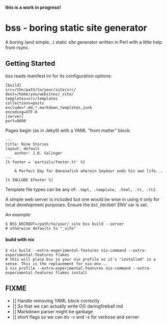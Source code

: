 **this is a work in progress!**

# bss - boring static site generator

A boring (and simple...) static site generator written in Perl with a little help from rsync.

## Getting Started

bss reads manifest.ini for its configuration options:
	
	[build]
	src=/the/path/to/your/site/src/
	dest=/home/you/websites/_site/
	templates=src/templates
	collections=posts
	exclude=*.md,*.markdown,templates,junk
	encoding=UTF-8
	[server]
	port=8090

Pages begin (as in Jekyll) with a YAML "front matter" block:  

	---
	title: Nine Stories
	layout: default 
        author: J.D. Salinger 
	---
	[% footer = 'partials/footer.tt' %]

		A Perfect Day for Bananafish wherein Seymour ends his own life...

	[% INCLUDE $footer %]

Template file types can be any of: `.tmpl, .template, .html, .tt, .tt2`.

A simple web server is included but one would be wise in using it only for local development purposes.
Ensure the `BSS_DOCROOT` ENV var is set.

An example:

```
$ BSS_DOCROOT=/path/to/your/_site bss build --server
# otherwise defaults to "_site"
```

#### build with nix
```
$ nix build --extra-experimental-features nix-command --extra-experimental-features flakes
# this will place bss in your nix profile so it's "installed" in a sense. This is the replacement for nix-env...
$ nix profile --extra-experimental-features nix-command --extra-experimental-features flakes install
```

## FIXME
- [] Handle removing YAML block correctly
- [] So that we can actually write OG daringfireball md
- [] Markdown parser might be garbage 
- [] short flags so we can do -v and -s for verbose and server
